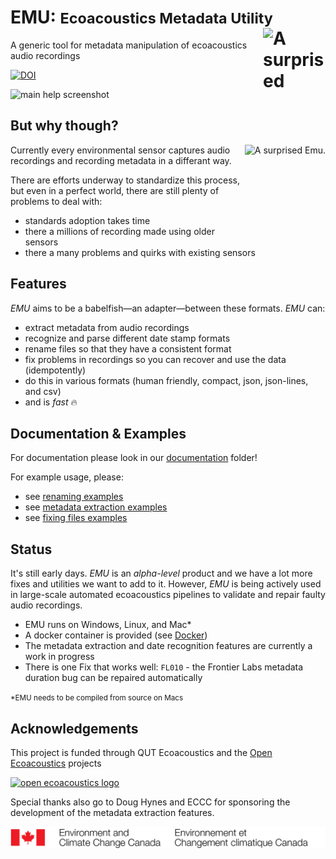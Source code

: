 # **EMU**: <small>**E**coacoustics **M**etadata **U**tility</small> <img align="right" width="100" height="100" alt="A surprised Emu." src="docs/media/emu-small.png"/>

A generic tool for metadata manipulation of ecoacoustics audio recordings

[![DOI](https://zenodo.org/badge/150051600.svg)](https://zenodo.org/badge/latestdoi/150051600)

![main help screenshot](docs/media/main_help.png)

## But why though?

 <img align="right"  height="163" alt="A surprised Emu." src="docs/media/but-why.gif"/>

Currently every environmental sensor captures audio recordings and recording metadata in a differant way.

There are efforts underway to standardize this process, but even in a perfect world, there are still plenty of problems to deal with:

-   standards adoption takes time
-   there a millions of recording made using older sensors
-   there a many problems and quirks with existing sensors

## Features

_EMU_ aims to be a babelfish—an adapter—between these formats. _EMU_ can:

-   extract metadata from audio recordings
-   recognize and parse different date stamp formats
-   rename files so that they have a consistent format
-   fix problems in recordings so you can recover and use the data (idempotently)
-   do this in various formats (human friendly, compact, json, json-lines, and csv)
-   and is _fast_ 🔥


## Documentation & Examples

For documentation please look in our [documentation](./docs/) folder!

For example usage, please:

- see [renaming examples](./docs/renaming.md#examples)
- see [metadata extraction examples](./docs/metadata.md#examples)
- see [fixing files examples](./docs/fixes.md#examples)

## Status

It's still early days. _EMU_ is an _alpha-level_ product and we have a lot more fixes and utilities we want to add to it.
However, _EMU_ is being actively used in large-scale automated ecoacoustics pipelines to validate and repair faulty audio recordings.

-   EMU runs on Windows, Linux, and Mac\*
-   A docker container is provided (see [Docker](#docker))
-   The metadata extraction and date recognition features are currently a work in progress
-   There is one Fix that works well: `FL010` - the Frontier Labs metadata duration bug can be repaired automatically

<small>\*EMU needs to be compiled from source on Macs</small>


## Acknowledgements

This project is funded through QUT Ecoacoustics and the [Open Ecoacoustics](https://openecoacoustics.org/) projects

[![open ecoacoustics logo](./docs/media/OpenEcoAcoustics_horizontal_rgb_white_bg.png)](https://openecoacoustics.org/)

Special thanks also go to Doug Hynes and ECCC for sponsoring the development of the metadata extraction features.

[![ECCC logo](./docs/media/ECCC.jpg)](https://www.canada.ca/en/environment-climate-change.html)
